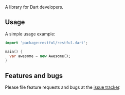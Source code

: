 A library for Dart developers.

## Usage

A simple usage example:

```dart
import 'package:restful/restful.dart';

main() {
  var awesome = new Awesome();
}
```

## Features and bugs

Please file feature requests and bugs at the [issue tracker][tracker].

[tracker]: http://example.com/issues/replaceme

